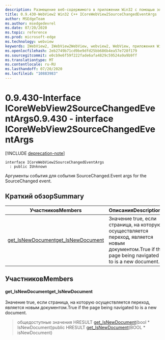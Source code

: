 ```yaml
---
description: Размещение веб-содержимого в приложении Win32 с помощью элемента управления Microsoft Edge WebView2
title: 0.9.430-WebView2 Win32 C++ ICoreWebView2SourceChangedEventArgs
author: MSEdgeTeam
ms.author: msedgedevrel
ms.date: 07/20/2020
ms.topic: reference
ms.prod: microsoft-edge
ms.technology: webview
keywords: IWebView2, IWebView2WebView, webview2, WebView, приложения Win32, Win32, EDGE, ICoreWebView2, ICoreWebView2Host, элемент управления "веб-браузер", HTML Edge
ms.openlocfilehash: 2eb2749b71cd9be9dfd25bb686b4ea57e728f179
ms.sourcegitcommit: e0cb9e6f59f222fade6afa4829c59524a9a9b9ff
ms.translationtype: MT
ms.contentlocale: ru-RU
ms.lasthandoff: 07/20/2020
ms.locfileid: "10883983"
---
```

# <span data-ttu-id="6b439-104">0.9.430-Interface ICoreWebView2SourceChangedEventArgs</span><span class="sxs-lookup"><span data-stu-id="6b439-104">0.9.430 - interface ICoreWebView2SourceChangedEventArgs</span></span> 

[!INCLUDE [deprecation-note](../../includes/deprecation-note.md)]

```
interface ICoreWebView2SourceChangedEventArgs
  : public IUnknown
```

<span data-ttu-id="6b439-105">Аргументы события для события SourceChanged.</span><span class="sxs-lookup"><span data-stu-id="6b439-105">Event args for the SourceChanged event.</span></span>

## <span data-ttu-id="6b439-106">Краткий обзор</span><span class="sxs-lookup"><span data-stu-id="6b439-106">Summary</span></span>

 <span data-ttu-id="6b439-107">Участников</span><span class="sxs-lookup"><span data-stu-id="6b439-107">Members</span></span>                        | <span data-ttu-id="6b439-108">Описания</span><span class="sxs-lookup"><span data-stu-id="6b439-108">Descriptions</span></span>
--------------------------------|---------------------------------------------
[<span data-ttu-id="6b439-109">get_IsNewDocument</span><span class="sxs-lookup"><span data-stu-id="6b439-109">get_IsNewDocument</span></span>](#get_isnewdocument) | <span data-ttu-id="6b439-110">Значение true, если страница, на которую осуществляется переход, является новым документом.</span><span class="sxs-lookup"><span data-stu-id="6b439-110">True if the page being navigated to is a new document.</span></span>

## <span data-ttu-id="6b439-111">Участников</span><span class="sxs-lookup"><span data-stu-id="6b439-111">Members</span></span>

#### <span data-ttu-id="6b439-112">get_IsNewDocument</span><span class="sxs-lookup"><span data-stu-id="6b439-112">get_IsNewDocument</span></span> 

<span data-ttu-id="6b439-113">Значение true, если страница, на которую осуществляется переход, является новым документом.</span><span class="sxs-lookup"><span data-stu-id="6b439-113">True if the page being navigated to is a new document.</span></span>

> <span data-ttu-id="6b439-114">общедоступные значения HRESULT [get_IsNewDocument](#get_isnewdocument)(bool \* IsNewDocument)</span><span class="sxs-lookup"><span data-stu-id="6b439-114">public HRESULT [get_IsNewDocument](#get_isnewdocument)(BOOL \* isNewDocument)</span></span>

